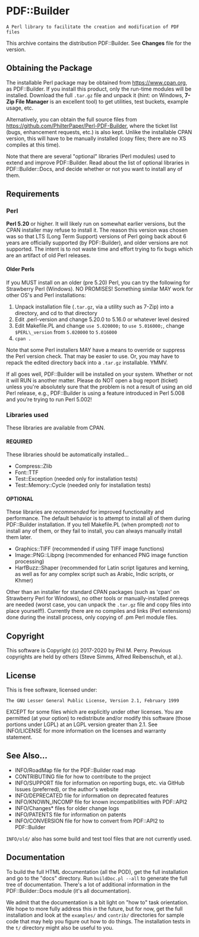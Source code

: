 # PDF::Builder

`A Perl library to facilitate the creation and modification of PDF files`

This archive contains the distribution PDF::Builder.
See **Changes** file for the version.

## Obtaining the Package

The installable Perl package may be obtained from https://www.cpan.org, as PDF::Builder. If you install this product, only the run-time modules will be installed. Download the full `.tar.gz` file and unpack it (hint: on Windows, **7-Zip File Manager** is an excellent tool) to get utilities, test buckets, example usage, etc.

Alternatively, you can obtain the full source files from https://github.com/PhilterPaper/Perl-PDF-Builder, where the ticket list (bugs, enhancement requests, etc.) is also kept. Unlike the installable CPAN version, this will have to be manually installed (copy files; there are no XS compiles at this time).

Note that there are several "optional" libraries (Perl modules) used to extend and improve PDF::Builder. Read about the list of optional libraries in PDF::Builder::Docs, and decide whether or not you want to install any of them.

## Requirements 

### Perl

**Perl 5.20** or higher. It will likely run on somewhat earlier versions, but the CPAN installer may refuse to install it. The reason this version was chosen was so that LTS (Long Term Support) versions of Perl going back about 6 years are officially supported (by PDF::Builder), and older versions are not supported. The intent is to not waste time and effort trying to fix bugs which are an artifact of old Perl releases.

#### Older Perls

If you MUST install on an older (pre 5.20) Perl, you can try the following for Strawberry Perl (Windows). NO PROMISES! Something similar MAY work for other OS's and Perl installations:

1. Unpack installation file (`.tar.gz`, via a utility such as 7-Zip) into a directory, and cd to that directory
1. Edit .perl-version and change 5.20.0 to 5.16.0 or whatever level desired
1. Edit Makefile.PL and change `use 5.020000;` to `use 5.016000;`, change `$PERL\_version` from `5.020000` to `5.016000`
1. `cpan .`

Note that some Perl installers MAY have a means to override or suppress the Perl version check. That may be easier to use. Or, you may have to repack the edited directory back into a `.tar.gz` installable. YMMV.

If all goes well, PDF::Builder will be installed on your system. Whether or not it will RUN is another matter. Please do NOT open a bug report (ticket) unless you're absolutely sure that the problem is not a result of using an old Perl release, e.g., PDF::Builder is using a feature introduced in Perl 5.008 and you're trying to run Perl 5.002!

### Libraries used

These libraries are available from CPAN.

#### REQUIRED

These libraries should be automatically installed...

* Compress::Zlib
* Font::TTF
* Test::Exception (needed only for installation tests)
* Test::Memory::Cycle (needed only for installation tests)

#### OPTIONAL

These libraries are _recommended_ for improved functionality and performance. The default behavior is to attempt to install all of them during PDF::Builder installation. If you tell Makefile.PL (when prompted) _not_ to install any of them, or they fail to install, you can always manually install them later.

* Graphics::TIFF (recommended if using TIFF image functions)
* Image::PNG::Libpng (recommended for enhanced PNG image function processing)
* HarfBuzz::Shaper (recommended for Latin script ligatures and kerning, as well as for any complex script such as Arabic, Indic scripts, or Khmer)

Other than an installer for standard CPAN packages (such as 'cpan' on Strawberry Perl for Windows), no other tools or manually-installed prereqs are needed (worst case, you can unpack the `.tar.gz` file and copy files into place yourself!). Currently there are no compiles and links (Perl extensions) done during the install process, only copying of .pm Perl module files.

## Copyright

This software is Copyright (c) 2017-2020 by Phil M. Perry.
Previous copyrights are held by others (Steve Simms, Alfred Reibenschuh, et al.).

## License

This is free software, licensed under:

`The GNU Lesser General Public License, Version 2.1, February 1999`

EXCEPT for some files which are explicitly under other licenses. You are permitted (at your option) to redistribute and/or modify this software (those portions under LGPL) at an LGPL version greater than 2.1. See INFO/LICENSE for more information on the licenses and warranty statement. 

## See Also...

* INFO/RoadMap file for the PDF::Builder road map
* CONTRIBUTING file for how to contribute to the project
* INFO/SUPPORT file for information on reporting bugs, etc. via GitHub Issues (preferred), or the author's website
* INFO/DEPRECATED file for information on deprecated features
* INFO/KNOWN\_INCOMP file for known incompatibilities with PDF::API2
* INFO/Changes\* files for older change logs
* INFO/PATENTS file for information on patents
* INFO/CONVERSION file for how to convert from PDF::API2 to PDF::Builder

`INFO/old/` also has some build and test tool files that are not currently used.

## Documentation

To build the full HTML documentation (all the POD), get the full installation and go to the "docs" directory. Run `buildDoc.pl --all` to generate the full tree of documentation. There's a lot of additional information in the PDF::Builder::Docs module (it's all documentation).

We admit that the documentation is a bit light on "how to" task orientation. We hope to more fully address this in the future, but for now, get the full installation and look at the `examples/` and `contrib/` directories for sample code that may help you figure out how to do things. The installation tests in the `t/` directory might also be useful to you.

